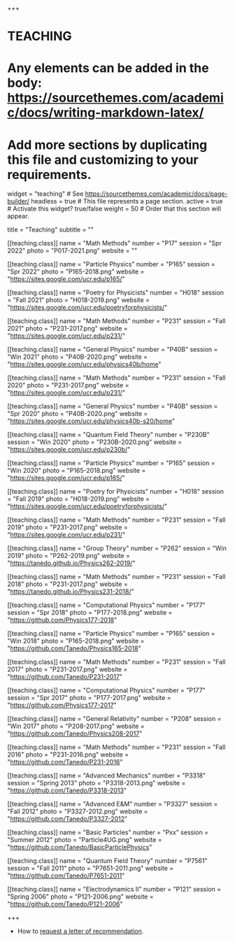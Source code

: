 +++
# TEACHING
# Any elements can be added in the body: https://sourcethemes.com/academic/docs/writing-markdown-latex/
# Add more sections by duplicating this file and customizing to your requirements.

widget = "teaching"  # See https://sourcethemes.com/academic/docs/page-builder/
headless = true  # This file represents a page section.
active = true  # Activate this widget? true/false
weight = 50  # Order that this section will appear.

title = "Teaching"
subtitle = ""


[[teaching.class]]
  name = "Math Methods"
  number = "P17"
  session = "Spr 2022"
  photo = "P017-2021.png"
  website = ""

[[teaching.class]]
  name = "Particle Physics"
  number = "P165"
  session = "Spr 2022"
  photo = "P165-2018.png"
  website = "https://sites.google.com/ucr.edu/p165/"

[[teaching.class]]
  name = "Poetry for Physicists"
  number = "H018"
  session = "Fall 2021"
  photo = "H018-2019.png"
  website = "https://sites.google.com/ucr.edu/poetryforphysicists/"

[[teaching.class]]
  name = "Math Methods"
  number = "P231"
  session = "Fall 2021"
  photo = "P231-2017.png"
  website = "https://sites.google.com/ucr.edu/p231/"

[[teaching.class]]
  name = "General Physics"
  number = "P40B"
  session = "Win 2021"
  photo = "P40B-2020.png"
  website = "https://sites.google.com/ucr.edu/physics40b/home"

[[teaching.class]]
  name = "Math Methods"
  number = "P231"
  session = "Fall 2020"
  photo = "P231-2017.png"
  website = "https://sites.google.com/ucr.edu/p231/"

[[teaching.class]]
  name = "General Physics"
  number = "P40B"
  session = "Spr 2020"
  photo = "P40B-2020.png"
  website = "https://sites.google.com/ucr.edu/physics40b-s20/home"

[[teaching.class]]
  name = "Quantum Field Theory"
  number = "P230B"
  session = "Win 2020"
  photo = "P230B-2020.png"
  website = "https://sites.google.com/ucr.edu/p230b/"

[[teaching.class]]
  name = "Particle Physics"
  number = "P165"
  session = "Win 2020"
  photo = "P165-2018.png"
  website = "https://sites.google.com/ucr.edu/p165/"

[[teaching.class]]
  name = "Poetry for Physicists"
  number = "H018"
  session = "Fall 2019"
  photo = "H018-2019.png"
  website = "https://sites.google.com/ucr.edu/poetryforphysicists/"

[[teaching.class]]
  name = "Math Methods"
  number = "P231"
  session = "Fall 2019"
  photo = "P231-2017.png"
  website = "https://sites.google.com/ucr.edu/p231/"

[[teaching.class]]
  name = "Group Theory"
  number = "P262"
  session = "Win 2019"
  photo = "P262-2019.png"
  website = "https://tanedo.github.io/Physics262-2019/"

[[teaching.class]]
  name = "Math Methods"
  number = "P231"
  session = "Fall 2018"
  photo = "P231-2017.png"
  website = "https://tanedo.github.io/Physics231-2018/"

[[teaching.class]]
  name = "Computational Physics"
  number = "P177"
  session = "Spr 2018"
  photo = "P177-2018.png"
  website = "https://github.com/Physics177-2018"

[[teaching.class]]
  name = "Particle Physics"
  number = "P165"
  session = "Win 2018"
  photo = "P165-2018.png"
  website = "https://github.com/Tanedo/Physics165-2018"

[[teaching.class]]
  name = "Math Methods"
  number = "P231"
  session = "Fall 2017"
  photo = "P231-2017.png"
  website = "https://github.com/Tanedo/P231-2017"

[[teaching.class]]
  name = "Computational Physics"
  number = "P177"
  session = "Spr 2017"
  photo = "P177-2017.png"
  website = "https://github.com/Physics177-2017"

[[teaching.class]]
  name = "General Relativity"
  number = "P208"
  session = "Win 2017"
  photo = "P208-2017.png"
  website = "https://github.com/Tanedo/Physics208-2017"

[[teaching.class]]
  name = "Math Methods"
  number = "P231"
  session = "Fall 2016"
  photo = "P231-2016.png"
  website = "https://github.com/Tanedo/P231-2016"

[[teaching.class]]
  name = "Advanced Mechanics"
  number = "P3318"
  session = "Spring 2013"
  photo = "P3318-2013.png"
  website = "https://github.com/Tanedo/P3318-2013"

[[teaching.class]]
  name = "Advanced E&M"
  number = "P3327"
  session = "Fall 2012"
  photo = "P3327-2012.png"
  website = "https://github.com/Tanedo/P3327-2012"

[[teaching.class]]
  name = "Basic Particles"
  number = "Pxx"
  session = "Summer 2012"
  photo = "Particle4UG.png"
  website = "https://github.com/Tanedo/BasicParticlePhysics"

[[teaching.class]]
  name = "Quantum Field Theory"
  number = "P7561"
  session = "Fall 2011"
  photo = "P7651-2011.png"
  website = "https://github.com/Tanedo/P7651-2011"

[[teaching.class]]
  name = "Electrodynamics II"
  number = "P121"
  session = "Spring 2006"
  photo = "P121-2006.png"
  website = "https://github.com/Tanedo/P121-2006"

+++

* How to [request a letter of recommendation](./post/recs/).

